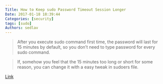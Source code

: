 ```yaml
---
Title: How to Keep sudo Password Timeout Session Longer
Date: 2017-01-18 18:39:44
Categories: [security]
tags: [sudo]
Authors: sedlav
---
```


> After you execute sudo command first time, the password will last for 15 minutes by default, so you don’t need to type password for every sudo command.

> If, somehow you feel that the 15 minutes too long or short for some reason, you can change it with a easy tweak in sudoers file.

[Link](http://www.tecmint.com/set-sudo-password-timeout-session-longer-linux/)
